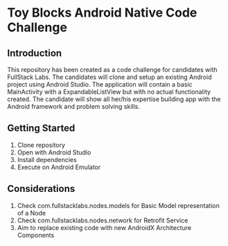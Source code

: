 # Toy Blocks Android Native Code Challenge

## Introduction
This repository has been created as a code challenge for candidates with FullStack Labs. The candidates will clone and setup an existing Android project using Android Studio. The application will contain a basic MainActivity with a ExpandableListView but with no actual functionality created. The candidate will show all her/his expertise building app with the Android framework and problem solving skills.

## Getting Started
1. Clone repository
2. Open with Android Studio
3. Install dependencies
4. Execute on Android Emulator

## Considerations
1. Check com.fullstacklabs.nodes.models for Basic Model representation of a Node
2. Check com.fullstacklabs.nodes.network for Retrofit Service
3. Aim to replace existing code with new AndroidX Architecture Components
